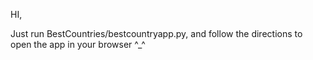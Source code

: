 HI,

Just run BestCountries/bestcountryapp.py, and follow the directions to open the app in your browser ^_^
